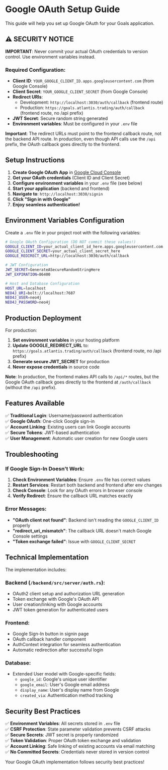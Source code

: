# Google OAuth Setup Guide

This guide will help you set up Google OAuth for your Goals application.

## ⚠️ SECURITY NOTICE

**IMPORTANT**: Never commit your actual OAuth credentials to version control. Use environment variables instead.

### Required Configuration:
- **Client ID**: `YOUR_GOOGLE_CLIENT_ID.apps.googleusercontent.com` (from Google Console)
- **Client Secret**: `YOUR_GOOGLE_CLIENT_SECRET` (from Google Console)
- **Redirect URIs**: 
  - Development: `http://localhost:3030/auth/callback` (frontend route)
  - Production: `https://goals.atlantis.trading/auth/callback` (frontend route, no /api prefix)
- **JWT Secret**: Secure random string generated
- **Environment variables**: Must be configured in your `.env` file

**Important**: The redirect URLs must point to the frontend callback route, not the backend API route. In production, even though API calls use the `/api` prefix, the OAuth callback goes directly to the frontend.

## Setup Instructions

1. **Create Google OAuth App** in [Google Cloud Console](https://console.cloud.google.com/)
2. **Get your OAuth credentials** (Client ID and Client Secret)
3. **Configure environment variables** in your `.env` file (see below)
4. **Start your application** (backend and frontend)
5. **Navigate to**: `http://localhost:3030/signin`
6. **Click "Sign in with Google"** 
7. **Enjoy seamless authentication!**

## Environment Variables Configuration

Create a `.env` file in your project root with the following variables:

```bash
# Google OAuth Configuration (DO NOT commit these values!)
GOOGLE_CLIENT_ID=your_actual_client_id_here.apps.googleusercontent.com
GOOGLE_CLIENT_SECRET=your_actual_client_secret_here
GOOGLE_REDIRECT_URL=http://localhost:3030/auth/callback

# JWT Configuration
JWT_SECRET=GenerateASecureRandomStringHere
JWT_EXPIRATION=86400

# Host and Database Configuration
HOST_URL=localhost
NEO4J_URI=bolt://localhost:7687
NEO4J_USER=neo4j
NEO4J_PASSWORD=neo4j
```

## Production Deployment

For production:
1. **Set environment variables** in your hosting platform
2. **Update GOOGLE_REDIRECT_URL** to: `https://goals.atlantis.trading/auth/callback` (frontend route, no /api prefix)
3. **Generate secure JWT_SECRET** for production
4. **Never expose credentials** in source code

**Note**: In production, the frontend makes API calls to `/api/*` routes, but the Google OAuth callback goes directly to the frontend at `/auth/callback` (without the `/api` prefix).

## Features Available

✅ **Traditional Login**: Username/password authentication  
✅ **Google OAuth**: One-click Google sign-in  
✅ **Account Linking**: Existing users can link Google accounts  
✅ **Secure Tokens**: JWT-based authentication  
✅ **User Management**: Automatic user creation for new Google users  

## Troubleshooting

### If Google Sign-In Doesn't Work:

1. **Check Environment Variables**: Ensure `.env` file has correct values
2. **Restart Services**: Restart both backend and frontend after env changes
3. **Check Console**: Look for any OAuth errors in browser console
4. **Verify Redirect**: Ensure the callback URL matches exactly

### Error Messages:

- **"OAuth client not found"**: Backend isn't reading the `GOOGLE_CLIENT_ID` properly
- **"redirect_uri_mismatch"**: The callback URL doesn't match Google Console settings
- **"Token exchange failed"**: Issue with `GOOGLE_CLIENT_SECRET`

## Technical Implementation

The implementation includes:

### Backend (`/backend/src/server/auth.rs`):
- OAuth2 client setup and authorization URL generation
- Token exchange with Google's OAuth API
- User creation/linking with Google accounts
- JWT token generation for authenticated users

### Frontend:
- Google Sign-In button in signin page
- OAuth callback handler component
- AuthContext integration for seamless authentication
- Automatic redirection after successful login

### Database:
- Extended User model with Google-specific fields:
  - `google_id`: Google's unique user identifier
  - `google_email`: User's Google email address
  - `display_name`: User's display name from Google
  - `created_via`: Authentication method tracking

## Security Best Practices

✅ **Environment Variables**: All secrets stored in `.env` file  
✅ **CSRF Protection**: State parameter validation prevents CSRF attacks  
✅ **Secure Secrets**: JWT secret is properly randomized  
✅ **Token Validation**: Proper OAuth token exchange and validation  
✅ **Account Linking**: Safe linking of existing accounts via email matching  
✅ **No Committed Secrets**: Credentials never stored in version control  

Your Google OAuth implementation follows security best practices! 